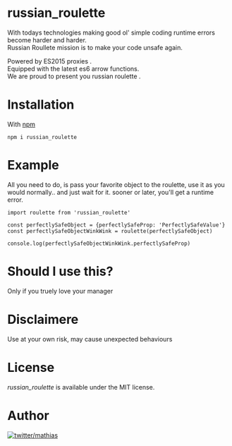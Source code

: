 # russian_roulette
With todays technologies making good ol' simple coding runtime errors become harder and harder.  
Russian Roullete mission is to make your code unsafe again. 

Powered by ES2015 proxies .   
Equipped with the latest es6 arrow functions.  
We are proud to present you russian roulette . 

# Installation

With [npm](https://www.npmjs.com/)
``` 
npm i russian_roulette 
```

# Example
All you need to do, is pass your favorite object to the roulette, use it as you would normally.. and just wait for it.
sooner or later, you'll get a runtime error.

```
import roulette from 'russian_roulette'

const perfectlySafeObject = {perfectlySafeProp: 'PerfectlySafeValue'}
const perfectlySafeObjectWinkWink = roulette(perfectlySafeObject)

console.log(perfectlySafeObjectWinkWink.perfectlySafeProp)
```

# Should I use this?
Only if you truely love your manager

# Disclaimere
Use at your own risk, may cause unexpected behaviours

# License
*russian_roulette* is available under the MIT license.

# Author

[![twitter/mathias](https://cdn.pixabay.com/photo/2015/09/27/14/04/owl-960700__340.jpg)](https://medium.com/@naorzruk "Follow @naorzr on Medium")
